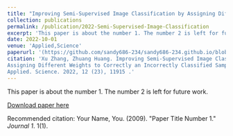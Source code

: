 ```yaml
---
title: "Improving Semi-Supervised Image Classification by Assigning Different Weights to Correctly an Incorrectly Classified Samples"
collection: publications
permalink: /publication/2022-Semi-Supervised-Image-Classification
excerpt: 'This paper is about the number 1. The number 2 is left for future work.'
date: 2022-10-01
venue: 'Applied,Science'
paperurl: '(https://github.com/sandy686-234/sandy686-234.github.io/blob/master/files/paper1.pdf)'
citation: 'Xu Zhang, Zhuang Huang. Improving Semi-Supervised Image Classification by
Assigning Different Weights to Correctly an Incorrectly Classified Samples.
Applied. Science. 2022, 12 (23), 11915 .'
---
```

This paper is about the number 1. The number 2 is left for future work.

[Download paper here](https://github.com/sandy686-234/sandy686-234.github.io/blob/master/files/paper1.pdf)

Recommended citation: Your Name, You. (2009). "Paper Title Number 1." <i>Journal 1</i>. 1(1).
